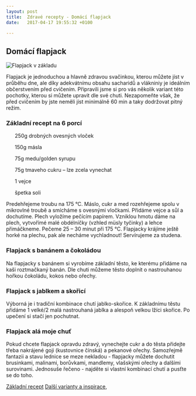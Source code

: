 ```yaml
---
layout: post
title:  Zdravé recepty - Domácí flapjack
date:   2017-04-17 19:55:32 +0100

---
```


## Domácí flapjack

![Flapjack v základu](/learn-jekyll/images/flap.jpg)

Flapjack je jednoduchou a hlavně zdravou svačinkou, kterou můžete jíst v průběhu dne, ale díky adekvátnímu obsahu sacharidů a vlákniniy je ideálním občerstvením před cvičením. Připravili jsme si pro vás několik variant této pochotky, kterou si můžete upravit dle své chuti. Nezapomeňte však, že před cvičením by jste neměli jíst minimálně 60 min a taky dodržovat pitný režim.

### Základní recept na 6 porcí
<ul>250g drobných ovesných vloček </ul>
<ul>150g másla </ul>
<ul>75g medu/golden syrupu </ul>
<ul>75g tmaveho cukru – lze zcela vynechat</ul>
<ul>1 vejce</ul>
<ul>špetka soli</ul>

Predehřejeme troubu na 175 °C. Máslo, cukr a med rozehřejeme spolu v mikrovlné troubě a smícháme s ovesnými vločkami. Přidáme vejce a sůl a dochutíme. Plech vyložíme pečícím papírem. Vzniklou hmotu dáme na plech, vytvořímé malé obdélníčky (vzhled müsly tyčinky) a lehce přimáčkneme. Pečeme 25 – 30 minut při 175 °C. Flapjacky krájíme ještě horké na plechu, pak ale necháme vychladnout! Servírujeme za studena. 

### Flapjack s banánem a čokoládou

Na flapjacky s banánem si vyrobíme základní těsto, ke kterému přidáme na kaši roztmačkaný banán. Dle chuti můžeme těsto doplnit o nastrouhanou hořkou čokoládu, kokos nebo ořechy. 


### Flapjack s jablkem a skořicí

Výborná je i tradiční kombinace chutí jablko-skořice. K základnímu těstu přidáme 1 velké/2 malá nastrouhaná jablka a alespoň velkou lžíci skořice. Po upečení si stačí jen pochutnat.

### Flapjack alá moje chuť

Pokud chcete flapjack opravdu zdravý, vynechejte cukr a do těsta přidejte třeba nakrájené goji (kustovnice čínská) a pekanové ořechy. Samozřejmě fantazii a stavu lednice se meze nekladou - flapjacky můžete dochutit brusinkami, malinami, borůvkami, mandlemy, vlašskými ořechy a dalšími surovinami. Jednosuše řečeno - najděte si vlastní kombinací chutí a pusťte se do toho.



[Základní recept](http://www.apetitonline.cz/recepty/6225-flapjack-aneb-domaci-musli-tycinky.html)
[Další varianty a inspirace](https://fitnessreceptar.cz/domaci-flapjacky/),
